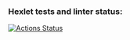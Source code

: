 ### Hexlet tests and linter status:
[![Actions Status](https://github.com/g0lubenk0/java-project-61/actions/workflows/hexlet-check.yml/badge.svg)](https://github.com/g0lubenk0/java-project-61/actions)